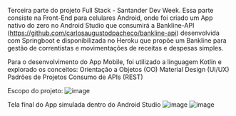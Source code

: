 Terceira parte do projeto Full Stack - Santander Dev Week. Essa parte consiste na Front-End para celulares Android, onde foi criado um App nativo do zero no Android Studio que consumirá a Bankline-API (https://github.com/carlosaugustodpacheco/bankline-api) desenvolvida com Springboot e disponibilizada no Heroku que propõe um Bankline para gestão de correntistas e movimentações de receitas e despesas simples.

Para o desenvolvimento do App Mobile, foi utilizado a linguagem Kotlin e explorado os conceitos:
Orientação a Objetos (OO)
Material Design (UI/UX)
Padrões de Projetos
Consumo de APIs (REST)

Escopo do projeto:
![image](https://user-images.githubusercontent.com/68930974/167489410-f1945338-9748-47ae-8056-bd56fa7740a3.png)

Tela final do App simulada dentro do Android Studio
![image](https://user-images.githubusercontent.com/68930974/167489591-3cbe8d39-f7fd-4b58-b1a9-ae10e7515f08.png)
![image](https://user-images.githubusercontent.com/68930974/167489621-80a12d16-98f5-4402-b3a8-f4890aab6fcc.png)


